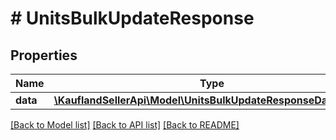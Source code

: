 # # UnitsBulkUpdateResponse

## Properties

Name | Type | Description | Notes
------------ | ------------- | ------------- | -------------
**data** | [**\KauflandSellerApi\Model\UnitsBulkUpdateResponseDataInner[]**](UnitsBulkUpdateResponseDataInner.md) |  |

[[Back to Model list]](../../README.md#models) [[Back to API list]](../../README.md#endpoints) [[Back to README]](../../README.md)
